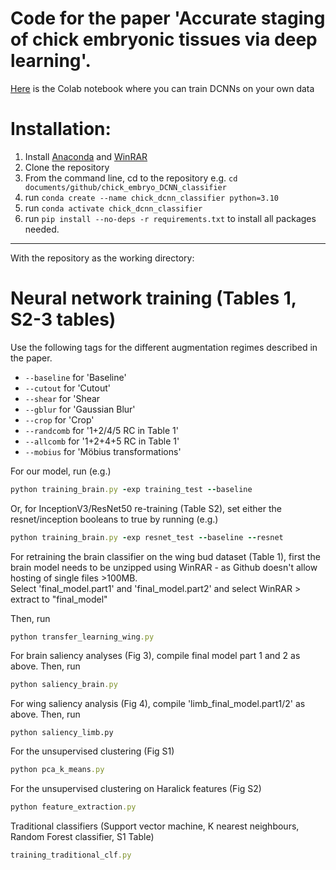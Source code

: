 # Code for the paper 'Accurate staging of chick embryonic tissues via deep learning'.

[Here](https://colab.research.google.com/drive/1wH53iao1chYqNcCUbx7cXNvgCMm0gRFT?usp=sharing) is the Colab notebook where you can train DCNNs on your own data 


# Installation:

1. Install [Anaconda](https://docs.anaconda.com/anaconda/install/index.html) and [WinRAR](https://www.win-rar.com/postdownload.html?&L=0)
2. Clone the repository
3. From the command line, cd to the repository e.g. ```cd documents/github/chick_embryo_DCNN_classifier```
4. run ```conda create --name chick_dcnn_classifier python=3.10```
5. run ```conda activate chick_dcnn_classifier```
6. run ```pip install --no-deps -r requirements.txt``` to install all packages needed.

---
With the repository as the working directory:

# Neural network training (Tables 1, S2-3 tables)

Use the following tags for the different augmentation regimes described in the paper.


*   ```--baseline``` for 'Baseline' 
*  ```--cutout``` for 'Cutout'
*   ```--shear``` for 'Shear
*   ```--gblur``` for 'Gaussian Blur'
*   ```--crop``` for 'Crop'
*   ```--randcomb``` for '1+2/4/5 RC in Table 1'
*   ```--allcomb``` for '1+2+4+5 RC in Table 1'
*   ```--mobius``` for 'Möbius transformations'


For our model, run  (e.g.)

```rb
python training_brain.py -exp training_test --baseline
```

Or, for InceptionV3/ResNet50 re-training (Table S2), set either the resnet/inception booleans to true by running (e.g.) 

```rb
python training_brain.py -exp resnet_test --baseline --resnet
``` 

For retraining the brain classifier on the wing bud dataset (Table 1), first the brain model needs to be unzipped using WinRAR - as Github doesn't allow hosting of single files >100MB.\
Select 'final_model.part1' and 'final_model.part2' and select WinRAR > extract to "final_model\"

Then, run
```rb
python transfer_learning_wing.py
```

For brain saliency analyses (Fig 3), compile final model part 1 and 2 as above.
Then, run 
```rb
python saliency_brain.py
```

For wing saliency analysis (Fig 4), compile 'limb_final_model.part1/2' as above.
Then, run
```
python saliency_limb.py
```

For the unsupervised clustering (Fig S1)

```rb
python pca_k_means.py
```
For the unsupervised clustering on Haralick features (Fig S2)
```rb
python feature_extraction.py
```

Traditional classifiers (Support vector machine, K nearest neighbours, Random Forest classifier, S1 Table)

```rb
training_traditional_clf.py
```
